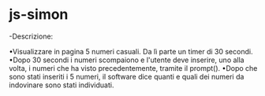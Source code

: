 # js-simon

-Descrizione:

•Visualizzare in pagina 5 numeri casuali. Da lì parte un timer di 30 secondi.
•Dopo 30 secondi i numeri scompaiono e l'utente deve inserire, uno alla volta, i numeri che ha visto precedentemente, tramite il prompt().
•Dopo che sono stati inseriti i 5 numeri, il software dice quanti e quali dei numeri da indovinare sono stati individuati.
